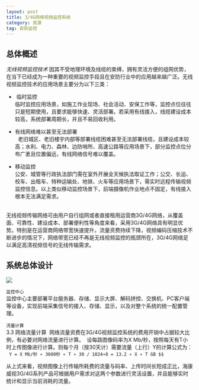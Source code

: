 ```yaml
---
layout: post
title: 3/4G网络视频监控系统
category: 资源
tag: 安防监控
---
```


## 总体概述

<dfn>无线视频监控技术</dfn> 因其不受地理环境及线缆的束缚，拥有灵活方便的组网优势，在当下已经成为一种重要的视频监控手段且在安防行业中的应用越来越广泛。无线视频监控技术的应用场景主要分为以下三类：

*  临时监控 <br/>
临时监控应用场景，如施工作业现场、社会活动、安保工作等，监控点位往往只是短期使用，且要求能够快速、灵活部署。若采用有线接入，线缆建设成本较高，系统部署周期长，并且不易回收利用。 

* 有线网络难以甚至无法部署<br/> 
老旧城区、老旧楼宇内部等部署线缆困难甚至无法部署线缆，且建设成本较高；水利、电力、森林、边防哨所、高速公路等应用场景下，部分监控点位分布广袤且位置偏远，有线网络信号难以覆盖。 

* 移动监控 <br/>
公安、城管等行政执法部门需在室外开展全天候执法取证工作；公交、长运、校车、出租车、特种运输处、地铁、火车等应用场景下，需实时远程传输视频监控信息。以上类似移动监控场景下，前端摄像机作业地点不固定，有线接入根本无法满足需求。<br/> 

无线视频传输网络可由用户自行组网或者直接租用运营商3G/4G网络，从覆盖面、可靠性、建设成本、部署便利性等角度来看，采用3G/4G网络具有明显优势。特别是在运营商网络带宽快速提升，流量资费持续下降，视频编码压缩技术不断进步的情况下，网络带宽已经不再是无线视频监控的瓶颈所在，3G/4G网络足以满足高清视频信号的无线传输需求。

## 系统总体设计

![](http://oh08pyi2u.bkt.clouddn.com/4G%E8%A7%86%E9%A2%91%E7%9B%91%E6%8E%A7%E6%8B%93%E6%89%91%E5%9B%BE.png)

`监控中心`<br/>
监控中心主要部署平台服务器、存储、显示大屏、解码拼控、交换机、PC客户端等设备，实现前端采集信号的接入、存储、显示，以及对整个系统的统一配置管理。

`流量计算`<br/>
3.3 网络流量计算 
网络流量资费在3G/4G视频监控系统的费用开销中占据较大比例，有必要对网络流量进行计算。 
设每路图像码率为X Mb/秒，按照每天有T小时上传图像进行计算。则每个月（按30天计）需要流量（上行）Y的计算公式为：
 
`Y = X Mb/秒 ∗ 3600秒 ∗ T ∗ 30 / 1024∗8 = 13.2 ∗ X ∗ T GB $$`

从上式来看，视频图像上行传输所耗费的流量与码率、上传时间长短成正比，海康威视3G/4G系列产品可根据用户需求对这两个参数进行灵活设置，并且能够实时统计和显示当前消耗的流量。
